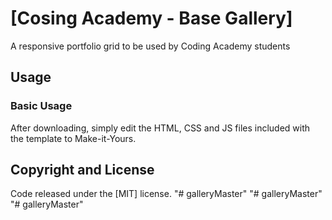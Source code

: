 # [Cosing Academy - Base Gallery]
A responsive portfolio grid to be used by Coding Academy students


## Usage

### Basic Usage

After downloading, simply edit the HTML, CSS and JS files included with the template to Make-it-Yours.


## Copyright and License

Code released under the [MIT] license.
"# galleryMaster" 
"# galleryMaster" 
"# galleryMaster" 
